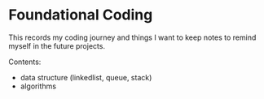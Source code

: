 # Foundational Coding

This records my coding journey and things I want to keep notes to remind myself in the future projects.

Contents:
- data structure (linkedlist, queue, stack)
- algorithms